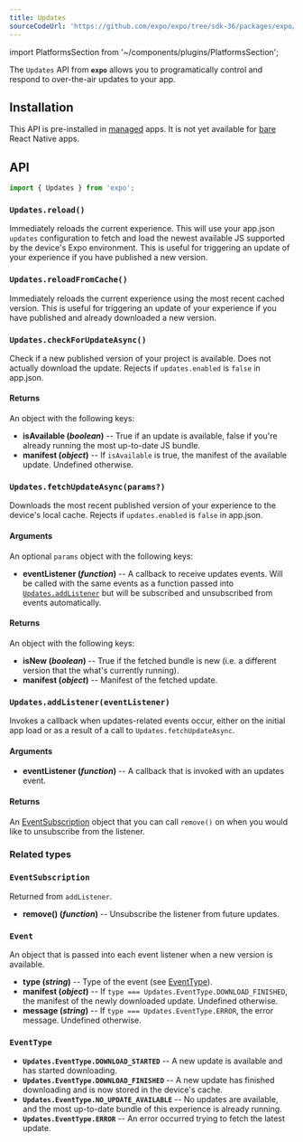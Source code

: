 ```yaml
---
title: Updates
sourceCodeUrl: 'https://github.com/expo/expo/tree/sdk-36/packages/expo/src/Updates'
---
```


import PlatformsSection from '~/components/plugins/PlatformsSection';

The `Updates` API from **`expo`** allows you to programatically control and respond to over-the-air updates to your app.

<PlatformsSection android emulator ios simulator />

## Installation

This API is pre-installed in [managed](../../../introduction/managed-vs-bare.md#managed-workflow) apps. It is not yet available for [bare](../../../introduction/managed-vs-bare.md#bare-workflow) React Native apps.

## API

```js
import { Updates } from 'expo';
```

### `Updates.reload()`

Immediately reloads the current experience. This will use your app.json `updates` configuration to fetch and load the newest available JS supported by the device's Expo environment. This is useful for triggering an update of your experience if you have published a new version.

### `Updates.reloadFromCache()`

Immediately reloads the current experience using the most recent cached version. This is useful for triggering an update of your experience if you have published and already downloaded a new version.

### `Updates.checkForUpdateAsync()`

Check if a new published version of your project is available. Does not actually download the update. Rejects if `updates.enabled` is `false` in app.json.

#### Returns

An object with the following keys:

- **isAvailable (_boolean_)** -- True if an update is available, false if you're already running the most up-to-date JS bundle.
- **manifest (_object_)** -- If `isAvailable` is true, the manifest of the available update. Undefined otherwise.

### `Updates.fetchUpdateAsync(params?)`

Downloads the most recent published version of your experience to the device's local cache. Rejects if `updates.enabled` is `false` in app.json.

#### Arguments

An optional `params` object with the following keys:

- **eventListener (_function_)** -- A callback to receive updates events. Will be called with the same events as a function passed into [`Updates.addListener`](#updatesaddlistenereventlistener) but will be subscribed and unsubscribed from events automatically.

#### Returns

An object with the following keys:

- **isNew (_boolean_)** -- True if the fetched bundle is new (i.e. a different version that the what's currently running).
- **manifest (_object_)** -- Manifest of the fetched update.

### `Updates.addListener(eventListener)`

Invokes a callback when updates-related events occur, either on the initial app load or as a result of a call to `Updates.fetchUpdateAsync`.

#### Arguments

- **eventListener (_function_)** -- A callback that is invoked with an updates event.

#### Returns

An [EventSubscription](#eventsubscription) object that you can call `remove()` on when you would like to unsubscribe from the listener.

### Related types

### `EventSubscription`

Returned from `addListener`.

- **remove() (_function_)** -- Unsubscribe the listener from future updates.

### `Event`

An object that is passed into each event listener when a new version is available.

- **type (_string_)** -- Type of the event (see [EventType](#eventtype)).
- **manifest (_object_)** -- If `type === Updates.EventType.DOWNLOAD_FINISHED`, the manifest of the newly downloaded update. Undefined otherwise.
- **message (_string_)** -- If `type === Updates.EventType.ERROR`, the error message. Undefined otherwise.

### `EventType`

- **`Updates.EventType.DOWNLOAD_STARTED`** -- A new update is available and has started downloading.
- **`Updates.EventType.DOWNLOAD_FINISHED`** -- A new update has finished downloading and is now stored in the device's cache.
- **`Updates.EventType.NO_UPDATE_AVAILABLE`** -- No updates are available, and the most up-to-date bundle of this experience is already running.
- **`Updates.EventType.ERROR`** -- An error occurred trying to fetch the latest update.
